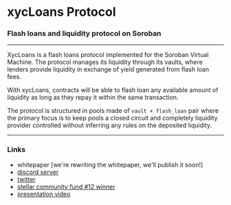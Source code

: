 # xycLoans Protocol
### Flash loans and liquidity protocol on Soroban

<hr/>

XycLoans is a flash loans protocol implemented for the Soroban Virtual Machine. 
The protocol manages its liquidity through its vaults, where lenders provide liquidity in exchange of yield generated from flash loan fees.

With xycLoans, contracts will be able to flash loan any available amount of liquidity as long as they repay it within the same transaction. 

The protocol is structured in pools made of `vault + flash_loan` pair where the primary focus is to keep pools a closed circuit and completely liquidity provider controlled without inferring any rules on the deposited liquidity.

<hr/>

### Links
- whitepaper [we're rewriting the whitepaper, we'll publish it soon!]
- [discord server](https://discord.com/invite/w7fBhSS34Q)
- [twitter](https://twitter.com/xyclooLabs)
- [stellar community fund #12 winner](https://communityfund.stellar.org/projects/xycloans-scf-12)
- [presentation video](https://www.youtube.com/watch?v=PUtyb2EE4e0)

